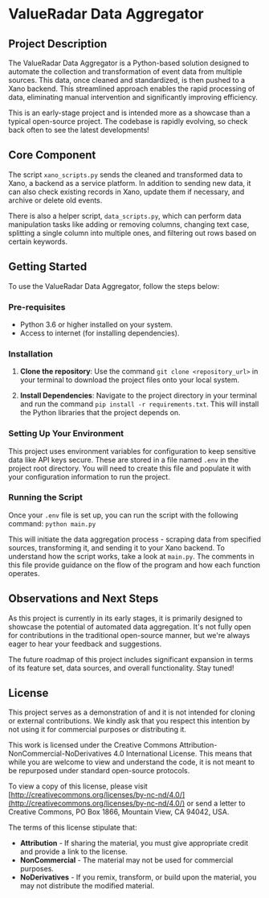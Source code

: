 # ValueRadar Data Aggregator

## Project Description

The ValueRadar Data Aggregator is a Python-based solution designed to automate the collection and transformation of event data from multiple sources. This data, once cleaned and standardized, is then pushed to a Xano backend. This streamlined approach enables the rapid processing of data, eliminating manual intervention and significantly improving efficiency.

This is an early-stage project and is intended more as a showcase than a typical open-source project. The codebase is rapidly evolving, so check back often to see the latest developments!

## Core Component

The script `xano_scripts.py` sends the cleaned and transformed data to Xano, a backend as a service platform. In addition to sending new data, it can also check existing records in Xano, update them if necessary, and archive or delete old events. 

There is also a helper script, `data_scripts.py`, which can perform data manipulation tasks like adding or removing columns, changing text case, splitting a single column into multiple ones, and filtering out rows based on certain keywords.

## Getting Started

To use the ValueRadar Data Aggregator, follow the steps below:

### Pre-requisites

- Python 3.6 or higher installed on your system.
- Access to internet (for installing dependencies).

### Installation

1. **Clone the repository**: Use the command `git clone <repository_url>` in your terminal to download the project files onto your local system.

2. **Install Dependencies**: Navigate to the project directory in your terminal and run the command `pip install -r requirements.txt`. This will install the Python libraries that the project depends on.

### Setting Up Your Environment

This project uses environment variables for configuration to keep sensitive data like API keys secure. These are stored in a file named `.env` in the project root directory. You will need to create this file and populate it with your configuration information to run the project.

### Running the Script

Once your `.env` file is set up, you can run the script with the following command: `python main.py`

This will initiate the data aggregation process - scraping data from specified sources, transforming it, and sending it to your Xano backend. To understand how the script works, take a look at `main.py`. The comments in this file provide guidance on the flow of the program and how each function operates.

## Observations and Next Steps

As this project is currently in its early stages, it is primarily designed to showcase the potential of automated data aggregation. It's not fully open for contributions in the traditional open-source manner, but we're always eager to hear your feedback and suggestions. 

The future roadmap of this project includes significant expansion in terms of its feature set, data sources, and overall functionality. Stay tuned!

## License

This project serves as a demonstration of and it is not intended for cloning or external contributions. We kindly ask that you respect this intention by not using it for commercial purposes or distributing it. 

This work is licensed under the Creative Commons Attribution-NonCommercial-NoDerivatives 4.0 International License. This means that while you are welcome to view and understand the code, it is not meant to be repurposed under standard open-source protocols. 

To view a copy of this license, please visit [http://creativecommons.org/licenses/by-nc-nd/4.0/](http://creativecommons.org/licenses/by-nc-nd/4.0/) or send a letter to Creative Commons, PO Box 1866, Mountain View, CA 94042, USA.

The terms of this license stipulate that:
- **Attribution** - If sharing the material, you must give appropriate credit and provide a link to the license.
- **NonCommercial** - The material may not be used for commercial purposes.
- **NoDerivatives** - If you remix, transform, or build upon the material, you may not distribute the modified material.
